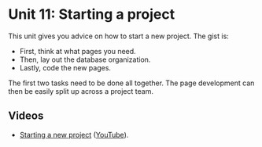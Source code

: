 # Unit 11: Starting a project

This unit gives you advice on how to start a new project.  The gist is: 

* First, think at what pages you need. 
* Then, lay out the database organization. 
* Lastly, code the new pages. 

The first two tasks need to be done all together.  The page development can then be easily split up across a project team. 

## Videos

* [Starting a new project](https://drive.google.com/file/d/1IowffsVDQzxXJuLLfDb7y3UoaPAx3pAW/view?usp=sharing) ([YouTube](https://youtu.be/PFN6w1UUfPo)).
